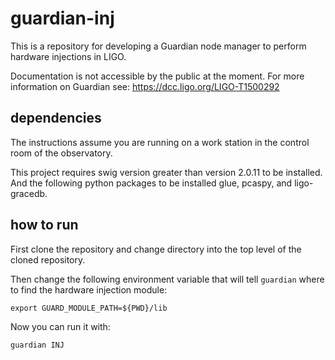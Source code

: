 # guardian-inj

This is a repository for developing a Guardian node manager to perform hardware injections in LIGO.

Documentation is not accessible by the public at the moment. For more information on Guardian see: https://dcc.ligo.org/LIGO-T1500292

## dependencies

The instructions assume you are running on a work station in the control room of the observatory.

This project requires swig version greater than version 2.0.11 to be installed. And the following python packages to be installed glue, pcaspy, and ligo-gracedb.

## how to run

First clone the repository and change directory into the top level of the cloned repository.

Then change the following environment variable that will tell ``guardian`` where to find the hardware injection module:
```
export GUARD_MODULE_PATH=${PWD}/lib
```

Now you can run it with:
```
guardian INJ
```

